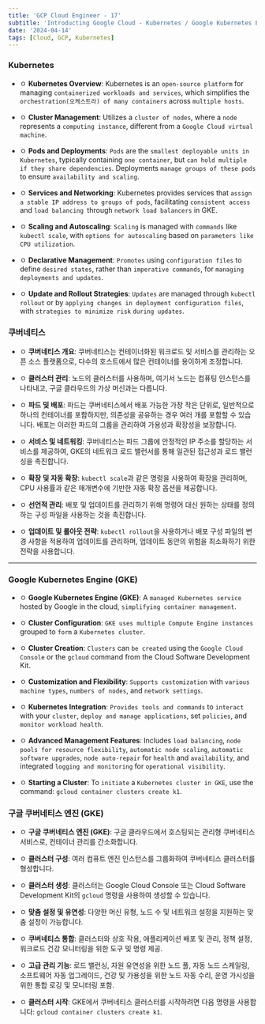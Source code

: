 ```yaml
---
title: 'GCP Cloud Engineer - 17'
subtitle: 'Introducting Google Cloud - Kubernetes / Google Kubernetes Engine'
date: '2024-04-14'
tags: [Cloud, GCP, Kubernetes]
---
```


### Kubernetes

- ㅇ **Kubernetes Overview**: Kubernetes is an `open-source platform` for managing `containerized workloads and services`, which simplifies the `orchestration(오케스트라) of many containers` across `multiple hosts`.

- ㅇ **Cluster Management**: Utilizes a `cluster of nodes`, where a `node` represents a `computing instance`, different from a `Google Cloud virtual machine`.

- ㅇ **Pods and Deployments**: `Pods` are the `smallest deployable units in Kubernetes`, typically containing `one container`, but `can hold multiple if they share dependencies`. Deployments `manage groups of these pods` to ensure `availability and scaling`.

- ㅇ **Services and Networking**: Kubernetes provides services that `assign a stable IP address to groups of pods`, facilitating `consistent access` and `load balancing `through `network load balancers` in GKE.

- ㅇ **Scaling and Autoscaling**: `Scaling` is managed with `commands` like `kubectl scale`, with `options for autoscaling` based on `parameters like CPU utilization`.

- ㅇ **Declarative Management**: `Promotes` using `configuration files` to define `desired states`, rather than `imperative commands`, for `managing deployments and updates`.

- ㅇ **Update and Rollout Strategies**: `Updates` are managed through `kubectl rollout` or by `applying changes in deployment configuration files`, with `strategies to minimize risk` `during updates`.

### 쿠버네티스

- ㅇ **쿠버네티스 개요**: 쿠버네티스는 컨테이너화된 워크로드 및 서비스를 관리하는 오픈 소스 플랫폼으로, 다수의 호스트에서 많은 컨테이너를 용이하게 조정합니다.

- ㅇ **클러스터 관리**: 노드의 클러스터를 사용하며, 여기서 노드는 컴퓨팅 인스턴스를 나타내고, 구글 클라우드의 가상 머신과는 다릅니다.

- ㅇ **파드 및 배포**: 파드는 쿠버네티스에서 배포 가능한 가장 작은 단위로, 일반적으로 하나의 컨테이너를 포함하지만, 의존성을 공유하는 경우 여러 개를 포함할 수 있습니다. 배포는 이러한 파드의 그룹을 관리하여 가용성과 확장성을 보장합니다.

- ㅇ **서비스 및 네트워킹**: 쿠버네티스는 파드 그룹에 안정적인 IP 주소를 할당하는 서비스를 제공하여, GKE의 네트워크 로드 밸런서를 통해 일관된 접근성과 로드 밸런싱을 촉진합니다.

- ㅇ **확장 및 자동 확장**: `kubectl scale`과 같은 명령을 사용하여 확장을 관리하며, CPU 사용률과 같은 매개변수에 기반한 자동 확장 옵션을 제공합니다.

- ㅇ **선언적 관리**: 배포 및 업데이트를 관리하기 위해 명령어 대신 원하는 상태를 정의하는 구성 파일을 사용하는 것을 촉진합니다.

- ㅇ **업데이트 및 롤아웃 전략**: `kubectl rollout`을 사용하거나 배포 구성 파일의 변경 사항을 적용하여 업데이트를 관리하며, 업데이트 동안의 위험을 최소화하기 위한 전략을 사용합니다.

----------------------------

### Google Kubernetes Engine (GKE)

- ㅇ **Google Kubernetes Engine (GKE)**: A `managed Kubernetes service` hosted by Google in the cloud, `simplifying container management`.

- ㅇ **Cluster Configuration**: `GKE uses multiple Compute Engine instances` grouped to `form` a `Kubernetes cluster`.

- ㅇ **Cluster Creation**: `Clusters` can `be created` using the `Google Cloud Console` or the `gcloud` command from the Cloud Software Development Kit.

- ㅇ **Customization and Flexibility**: `Supports customization` with `various machine types`, `numbers of nodes`, and `network settings`.

- ㅇ **Kubernetes Integration**: `Provides tools and commands` to `interact` with your `cluster`, `deploy and manage applications`, set `policies`, and `monitor workload health`.

- ㅇ **Advanced Management Features**: Includes `load balancing`, `node pools for resource flexibility`, `automatic node scaling`, `automatic software upgrades`, `node auto-repair` for `health` and `availability`, and integrated `logging and monitoring` for `operational visibility`.

- ㅇ **Starting a Cluster**: To `initiate` a `Kubernetes cluster in GKE`, use the command: `gcloud container clusters create k1`.

### 구글 쿠버네티스 엔진 (GKE)

- ㅇ **구글 쿠버네티스 엔진 (GKE)**: 구글 클라우드에서 호스팅되는 관리형 쿠버네티스 서비스로, 컨테이너 관리를 간소화합니다.

- ㅇ **클러스터 구성**: 여러 컴퓨트 엔진 인스턴스를 그룹화하여 쿠버네티스 클러스터를 형성합니다.

- ㅇ **클러스터 생성**: 클러스터는 Google Cloud Console 또는 Cloud Software Development Kit의 `gcloud` 명령을 사용하여 생성할 수 있습니다.

- ㅇ **맞춤 설정 및 유연성**: 다양한 머신 유형, 노드 수 및 네트워크 설정을 지원하는 맞춤 설정이 가능합니다.

- ㅇ **쿠버네티스 통합**: 클러스터와 상호 작용, 애플리케이션 배포 및 관리, 정책 설정, 워크로드 건강 모니터링을 위한 도구 및 명령 제공.

- ㅇ **고급 관리 기능**: 로드 밸런싱, 자원 유연성을 위한 노드 풀, 자동 노드 스케일링, 소프트웨어 자동 업그레이드, 건강 및 가용성을 위한 노드 자동 수리, 운영 가시성을 위한 통합 로깅 및 모니터링 포함.

- ㅇ **클러스터 시작**: GKE에서 쿠버네티스 클러스터를 시작하려면 다음 명령을 사용합니다: `gcloud container clusters create k1`.